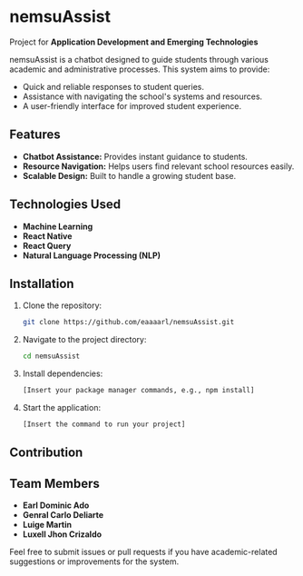 # nemsuAssist

Project for **Application Development and Emerging Technologies**

nemsuAssist is a chatbot designed to guide students through various academic and administrative processes. This system aims to provide:

- Quick and reliable responses to student queries.
- Assistance with navigating the school's systems and resources.
- A user-friendly interface for improved student experience.

## Features
- **Chatbot Assistance:** Provides instant guidance to students.
- **Resource Navigation:** Helps users find relevant school resources easily.
- **Scalable Design:** Built to handle a growing student base.

## Technologies Used
- **Machine Learning**
- **React Native**
- **React Query**
- **Natural Language Processing (NLP)**

## Installation
1. Clone the repository:
   ```bash
   git clone https://github.com/eaaaarl/nemsuAssist.git
   ```
2. Navigate to the project directory:
   ```bash
   cd nemsuAssist
   ```
3. Install dependencies:
   ```bash
   [Insert your package manager commands, e.g., npm install]
   ```
4. Start the application:
   ```bash
   [Insert the command to run your project]
   ```

## Contribution

## Team Members
- **Earl Dominic Ado**
- **Genral Carlo Deliarte**
- **Luige Martin**
- **Luxell Jhon Crizaldo**

Feel free to submit issues or pull requests if you have academic-related suggestions or improvements for the system.
